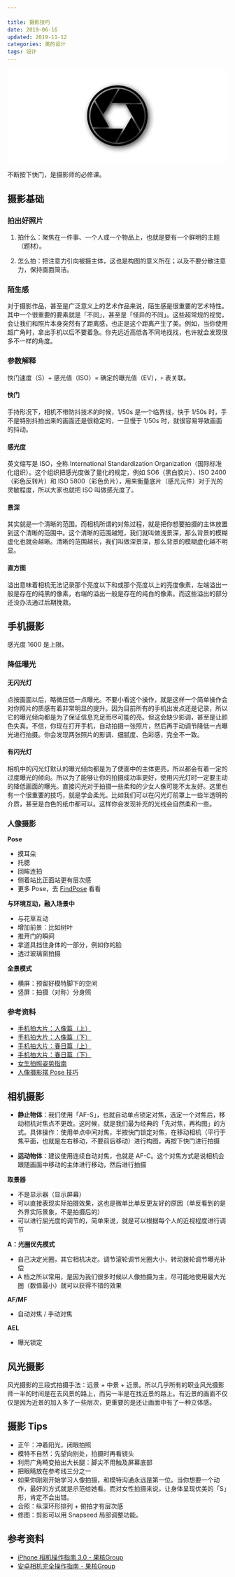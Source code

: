 ```yaml
---

title: 摄影技巧  
date: 2019-06-16  
updated: 2019-11-12 
categories: 美的设计    
tags: 设计
---
```


![apertur](photography/apertur.png)

不断按下快门，是摄影师的必修课。

<!-- more -->



## 摄影基础

### 拍出好照片

1. 拍什么：聚焦在一件事、一个人或一个物品上，也就是要有一个鲜明的主题（题材）。

2. 怎么拍：把注意力引向被摄主体，这也是构图的意义所在；以及不要分散注意力，保持画面简洁。

### 陌生感

对于摄影作品，甚至是广泛意义上的艺术作品来说，陌生感是很重要的艺术特性。其中一个很重要的要素就是「不同」，甚至是「怪异的不同」。这些超常规的视觉，会让我们和照片本身突然有了距离感，也正是这个距离产生了美。例如，当你使用超广角时，拿出手机以后不要着急。你先远近高低各不同地找找，也许就会发现很多不一样的角度。



### 参数解释

快门速度（S）+ 感光值（ISO）= 确定的曝光值（EV），`+` 表关联。

#### 快门

手持形况下，相机不带防抖技术的时候，1/50s 是一个临界线，快于 1/50s 时，手不是特别抖拍出来的画面还是很稳定的，一旦慢于 1/50s 时，就很容易导致画面的抖动。

#### 感光度

英文缩写是 ISO，全称 International Standardization Organization（国际标准化组织）。这个组织把感光度做了量化的规定，例如 SO6（黑白胶片）、ISO 2400（彩色反转片）和 ISO 5800（彩色负片），用来衡量底片（感光元件）对于光的灵敏程度，所以大家也就把 ISO 叫做感光度了。

#### 景深

其实就是一个清晰的范围。而相机所谓的对焦过程，就是把你想要拍摄的主体放置到这个清晰的范围中。这个清晰的范围越短，我们就叫做浅景深，那么背景的模糊虚化也就会越晰。清晰的范围越长，我们叫做深景深，那么背景的模糊虚化越不明显。

#### 直方图

溢出意味着相机无法记录那个亮度以下和或那个亮度以上的亮度像素，左端溢出一般是存在的纯黑的像素，右端的溢出一般是存在的纯白的像素。而这些溢出的部分还没办法通过后期挽救。



## 手机摄影

感光度 1600 是上限。

### 降低曝光

#### 无闪光灯

点按画面以后，略微压低一点曝光。不要小看这个操作，就是这样一个简单操作会对你照片的质感有着非常明显的提升。因为目前所有的手机出发点还是记录，所以它的曝光倾向都是为了保证信息充足而尽可能的亮。但这会缺少影调，甚至是让颜色失真。不信，你现在打开手机，自动拍摄一张照片，然后再手动调节降低一点曝光进行拍摄。你会发现两张照片的影调、细腻度、色彩感，完全不一致。

#### 有闪光灯

相机中的闪光灯默认的曝光倾向都是为了使面中的主体更亮，所以都会有着一定的过度曝光的倾向。所以为了能够让你的拍摄成功率更好，使用闪光灯时一定要主动的降低画面的曝光。直接闪光对于拍摄一些柔和的少女人像可能不太友好。这里也有一个很重要的技巧，就是学会柔光。比如我们可以在闪光灯前罩上一些半透明的介质，甚至是白色的纸巾都可以。这样你会发现补充的光线会自然柔和一些。

### 人像摄影

**Pose**

- 摸耳朵
- 托腮
- 回眸连拍
- 侧着站比正面站更有层次感
- 更多 Pose，去 [FindPose](https://www.v2fy.com/jikemiji/find-pose/) 看看

**与环境互动，融入场景中**
- 与花草互动
- 增加前景：比如树叶
- 推开门的瞬间
- 拿道具挡住身体的一部分，例如你的脸
- 透过玻璃窗拍摄


**全景模式**

- 横屏：预留好模特脚下的空间
- 竖屏：拍摄（对称）分身照


### 参考资料

- [手机拍大片：人像篇（上）](https://www.bilibili.com/video/av15255061)
- [手机拍大片：人像篇（下）](https://www.bilibili.com/video/av15323078)
- [手机拍大片：春日篇（上）](https://www.bilibili.com/video/av22509509)
- [手机拍大片：春日篇（下）](https://www.bilibili.com/video/av22915264)
- [女生拍照姿势指南](https://www.leesharing.com/photography-girls-pose/)
- [人像摄影摆 Pose 技巧](https://www.bilibili.com/video/BV1rq4y1L7pF)

## 相机摄影


- **静止物体**：我们使用「AF-S」，也就自动单点锁定对焦，选定一个对焦后，移动相机对焦点不更改。这时候，就是我们最为经典的「先对焦，再构图」的方式。具体操作：使用单点中间对焦，半按快门锁定对焦，在移动相机（平行于焦平面，也就是左右移动，不要前后移动）进行构图，再按下快门进行拍摄

- **运动物体**：建议使用连续自动对焦，也就是 AF-C。这个对焦方式是说相机会跟随画面中移动的主体进行移动，然后进行拍摄


**取景器**

- 不是显示器（显示屏幕）
- 可以直接表现实际拍摄效果，这也是微单比单反更友好的原因（单反看到的是外界实际景象，不是拍摄后的）
- 可以进行屈光度的调节的，简单来说，就是可以根据每个人的近视程度进行调节


**A：光圈优先模式**

- 自己决定光圈，其它相机决定。调节滚轮调节光圈大小，转动拨轮调节曝光补偿
- A 档之所以常用，是因为我们很多时候以人像拍摄为主，尽可能地使用最大光圈（数值最小）就可以获得不错的效果

**AF/MF**

- 自动对焦 / 手动对焦

**AEL**

- 曝光锁定

## 风光摄影

风光摄影的三段式拍摄手法：远景 + 中景 + 近景。所以几乎所有的职业风光摄影师一半的时间是在去风景的路上，而另一半是在找近景的路上。有近景的画面不仅仅是因为近景的加入多了一些层次，更重要的是还让画面中有了一种立体感。



## 摄影 Tips

- 正午：冲着阳光，闭眼拍照
- 模特不自然：先望向别处，拍摄时再看镜头
- 利用广角畸变拍出大长腿：脚尖不用触及屏幕底部
- 把眼睛放在参考线三分之一
- 如果你刚刚开始学习人像拍摄，和模特沟通永远是第一位。当你想要一个动作，最好的方式就是示范给她看。而对女性拍摄来说，让身体呈现优美的「S」形，肯定不会出错。
- 合照：纵深环形排列 + 俯拍才有层次感
- 修图：剪影可以用 Snapseed 局部调整功能。



## 参考资料

- [iPhone 相机操作指南 3.0 - 果核Group](https://mp.weixin.qq.com/s/XsvZi42Exe7zZIOxC0vDyw)
- [安卓相机完全操作指南 -  果核Group](https://mp.weixin.qq.com/s/HDKU7EcawVjwTIW-m8kfxA)
